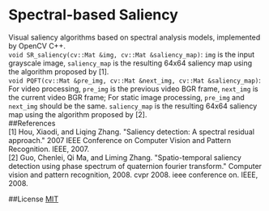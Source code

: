 # Spectral-based Saliency
Visual saliency algorithms based on spectral analysis models, implemented by OpenCV C++.  
`void SR_saliency(cv::Mat &img, cv::Mat &saliency_map)`: `img` is the input grayscale image, `saliency_map` is the resulting 64x64 saliency map using the algorithm proposed by [1].  
`void PQFT(cv::Mat &pre_img, cv::Mat &next_img, cv::Mat &saliency_map)`: For video processing, `pre_img` is the previous video BGR frame, `next_img` is the current video BGR frame; For static image processing, `pre_img` and `next_img` should be the same. `saliency_map` is the resulting 64x64 saliency map using the algorithm proposed by [2].  
##References  
[1] Hou, Xiaodi, and Liqing Zhang. "Saliency detection: A spectral residual approach." 2007 IEEE Conference on Computer Vision and Pattern Recognition. IEEE, 2007.  
[2] Guo, Chenlei, Qi Ma, and Liming Zhang. "Spatio-temporal saliency detection using phase spectrum of quaternion fourier transform." Computer vision and pattern recognition, 2008. cvpr 2008. ieee conference on. IEEE, 2008.

##License
[MIT](https://github.com/wandering007/spectral-based-saliency/blob/master/LICENSE)
